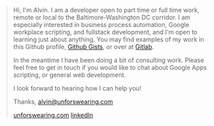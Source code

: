 > Hi, I'm Alvin. I am a developer open to part time or full time work, remote or local to the Baltimore-Washington DC corridor. I am especially interested in business process automation, Google workplace scripting, and fullstack development, and I'm open to learning just about anything. You may find examples of my work in this Github profile, [Github Gists](https://gist.github.com/unforswearing), or over at [Gitlab](https://gitlab.com/unforswearing).
>
> In the meantime I have been doing a bit of consulting work. Please feel free to get in touch if you would like to chat about Google Apps scripting, or general web development.
>
> I look forward to hearing how I can help you!
>
> Thanks,
> alvin@unforswearing.com
>
> [unforswearing.com](https://www.unforswearing.com)
> [linkedIn](https://www.linkedin.com/in/alvin-charity/)


<!--
**unforswearing/unforswearing** is a ✨ _special_ ✨ repository because its `README.md` (this file) appears on your GitHub profile.
-->
